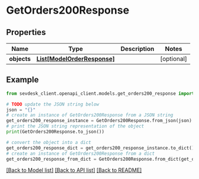 # GetOrders200Response


## Properties

Name | Type | Description | Notes
------------ | ------------- | ------------- | -------------
**objects** | [**List[ModelOrderResponse]**](ModelOrderResponse.md) |  | [optional] 

## Example

```python
from sevdesk_client.openapi_client.models.get_orders200_response import GetOrders200Response

# TODO update the JSON string below
json = "{}"
# create an instance of GetOrders200Response from a JSON string
get_orders200_response_instance = GetOrders200Response.from_json(json)
# print the JSON string representation of the object
print(GetOrders200Response.to_json())

# convert the object into a dict
get_orders200_response_dict = get_orders200_response_instance.to_dict()
# create an instance of GetOrders200Response from a dict
get_orders200_response_from_dict = GetOrders200Response.from_dict(get_orders200_response_dict)
```
[[Back to Model list]](../README.md#documentation-for-models) [[Back to API list]](../README.md#documentation-for-api-endpoints) [[Back to README]](../README.md)


